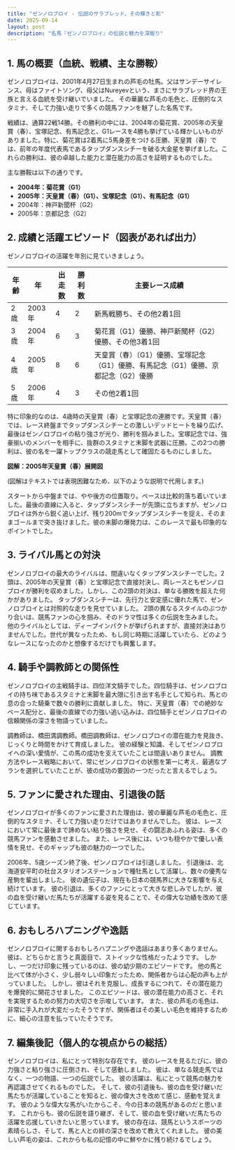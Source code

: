 ```yaml
---
title: "ゼンノロブロイ - 伝説のサラブレッド、その輝きと影"
date: 2025-09-14
layout: post
description: "名馬『ゼンノロブロイ』の伝説と魅力を深堀り"
---
```


## 1. 馬の概要（血統、戦績、主な勝鞍）

ゼンノロブロイは、2001年4月27日生まれの芦毛の牡馬。父はサンデーサイレンス、母はファイトソング、母父はNureyevという、まさにサラブレッド界の王族と言える血統を受け継いでいました。  その華麗な芦毛の毛色と、圧倒的なスタミナ、そして力強い走りで多くの競馬ファンを魅了した名馬です。

戦績は、通算22戦14勝。その勝利の中には、2004年の菊花賞、2005年の天皇賞（春）、宝塚記念、有馬記念と、G1レースを4勝も挙げている輝かしいものがありました。特に、菊花賞は2着馬に5馬身差をつける圧勝、天皇賞（春）では、前年の年度代表馬であるタップダンスシチーを破る大金星を挙げました。これらの勝利は、彼の卓越した能力と潜在能力の高さを証明するものでした。

主な勝鞍は以下の通りです。

* **2004年：菊花賞（G1）**
* **2005年：天皇賞（春）（G1）、宝塚記念（G1）、有馬記念（G1）**
* 2004年：神戸新聞杯（G2）
* 2005年：京都記念（G2）


## 2. 成績と活躍エピソード（図表があれば出力）

ゼンノロブロイの活躍を年別に見ていきましょう。

| 年齢 | 年  | 出走数 | 勝利数 | 主要レース成績 |
|---|---|---|---|---|
| 2歳 | 2003年 | 4 | 2 | 新馬戦勝ち、その他2着1回 |
| 3歳 | 2004年 | 6 | 3 | 菊花賞（G1）優勝、神戸新聞杯（G2）優勝、その他3着1回 |
| 4歳 | 2005年 | 8 | 6 | 天皇賞（春）（G1）優勝、宝塚記念（G1）優勝、有馬記念（G1）優勝、京都記念（G2）優勝 |
| 5歳 | 2006年 | 4 | 3 | その他2着1回 |


特に印象的なのは、4歳時の天皇賞（春）と宝塚記念の連勝です。天皇賞（春）では、レース終盤までタップダンスシチーとの激しいデッドヒートを繰り広げ、最後はゼンノロブロイの粘り強さが光り、勝利を掴みました。宝塚記念では、強豪揃いのメンバーを相手に、抜群のスタミナと末脚を武器に圧勝。この2つの勝利は、彼の名を一躍トップクラスの競走馬として確固たるものにしました。


**図解：2005年天皇賞（春）展開図**

(図解はテキストでは表現困難なため、以下のような説明で代用します。)

スタートから中盤までは、やや後方の位置取り。ペースは比較的落ち着いていました。最後の直線に入ると、タップダンスシチーが先頭に立ちますが、ゼンノロブロイは外から鋭く追い上げ、残り200mでタップダンスシチーを捉え、そのままゴールまで突き抜けました。彼の末脚の爆発力は、このレースで最も印象的なポイントでした。


## 3. ライバル馬との対決

ゼンノロブロイの最大のライバルは、間違いなくタップダンスシチーでした。2頭は、2005年の天皇賞（春）と宝塚記念で直接対決し、両レースともゼンノロブロイが勝利を収めました。しかし、この2頭の対決は、単なる勝敗を超えた何かがありました。  タップダンスシチーは、先行力と安定感に優れた馬で、ゼンノロブロイとは対照的な走りを見せていました。  2頭の異なるスタイルのぶつかり合いは、競馬ファンの心を掴み、そのドラマ性は多くの伝説を生みました。  他のライバルとしては、ディープインパクトが挙げられますが、直接対決はありませんでした。世代が異なったため、もし同じ時期に活躍していたら、どのようなレースになったのかと想像するだけでも興奮します。


## 4. 騎手や調教師との関係性

ゼンノロブロイの主戦騎手は、四位洋文騎手でした。四位騎手は、ゼンノロブロイの持ち味であるスタミナと末脚を最大限に引き出す名手として知られ、馬との息の合った騎乗で数々の勝利に貢献しました。  特に、天皇賞（春）での絶妙なペース配分と、最後の直線での力強い追い込みは、四位騎手とゼンノロブロイの信頼関係の深さを物語っていました。

調教師は、橋田満調教師。橋田調教師は、ゼンノロブロイの潜在能力を見抜き、じっくりと時間をかけて育成しました。  彼の経験と知識、そしてゼンノロブロイへの深い愛情が、この馬の成功を支えていたことは間違いありません。  調教方法やレース戦略において、常にゼンノロブロイの状態を第一に考え、最適なプランを選択していたことが、彼の成功の要因の一つだったと言えるでしょう。


## 5. ファンに愛された理由、引退後の話

ゼンノロブロイが多くのファンに愛された理由は、彼の華麗な芦毛の毛色と、圧倒的なスタミナ、そして力強い走りだけではありませんでした。  彼は、レースにおいて常に最後まで諦めない粘り強さを見せ、その闘志あふれる姿は、多くの競馬ファンを感動させました。  また、レース後には、いつも穏やかで優しい表情を見せ、そのギャップも彼の魅力の一つでした。

2006年、5歳シーズン終了後、ゼンノロブロイは引退しました。  引退後は、北海道安平町の社台スタリオンステーションで種牡馬として活躍し、数々の優秀な産駒を輩出しました。  彼の遺伝子は、現在も日本の競馬界に大きな影響を与え続けています。  彼の引退は、多くのファンにとって大きな悲しみでしたが、彼の血を受け継いだ馬たちが活躍する姿を見ることで、その偉大な功績を改めて感じています。


## 6. おもしろハプニングや逸話

ゼンノロブロイに関するおもしろハプニングや逸話はあまり多くありません。  彼は、どちらかと言うと真面目で、ストイックな性格だったようです。  しかし、一つだけ印象に残っているのは、彼の幼少期のエピソードです。  他の馬と比べて体が小さく、少し弱々しい印象だったため、関係者からは心配の声も上がっていました。  しかし、彼はそれを克服し、成長するにつれて、その潜在能力を爆発的に開花させました。  このエピソードは、彼の潜在能力の高さと、それを実現するための努力の大切さを示唆しています。  また、彼の芦毛の毛色は、非常に手入れが大変だったそうですが、関係者はその美しい毛色を維持するために、細心の注意を払っていたそうです。


## 7. 編集後記（個人的な視点からの総括）

ゼンノロブロイは、私にとって特別な存在です。  彼のレースを見るたびに、彼の力強さと粘り強さに圧倒され、そして感動しました。  彼は、単なる競走馬ではなく、一つの物語、一つの伝説でした。  彼の活躍は、私にとって競馬の魅力を再認識させてくれるものでした。  そして、彼の引退後も、彼の血を受け継いだ馬たちが活躍していることを知ると、彼の偉大さを改めて感じ、感動を覚えます。  彼のような偉大な馬がいたからこそ、今の日本の競馬があるのだと思います。  これからも、彼の伝説を語り継ぎ、そして、彼の血を受け継いだ馬たちの活躍を応援していきたいと思っています。  彼の存在は、競馬というスポーツの素晴らしさ、そして、馬と人との絆の深さを改めて教えてくれました。 彼の美しい芦毛の姿は、これからも私の記憶の中に鮮やかに残り続けるでしょう。
